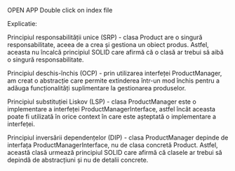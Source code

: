 OPEN APP
Double click on index file

Explicatie:

Principiul responsabilității unice (SRP) - clasa Product are o singură responsabilitate, aceea de a crea și gestiona un obiect produs. Astfel, aceasta nu încalcă principiul SOLID care afirmă că o clasă ar trebui să aibă o singură responsabilitate.

Principiul deschis-închis (OCP) - prin utilizarea interfeței ProductManager, am creat o abstracție care permite extinderea într-un mod închis pentru a adăuga funcționalități suplimentare la gestionarea produselor.

Principiul substituției Liskov (LSP) - clasa ProductManager este o implementare a interfeței ProductManagerInterface, astfel încât aceasta poate fi utilizată în orice context în care este așteptată o implementare a interfeței.

Principiul inversării dependențelor (DIP) - clasa ProductManager depinde de interfața ProductManagerInterface, nu de clasa concretă Product. Astfel, această clasă urmează principiul SOLID care afirmă că clasele ar trebui să depindă de abstracțiuni și nu de detalii concrete.
